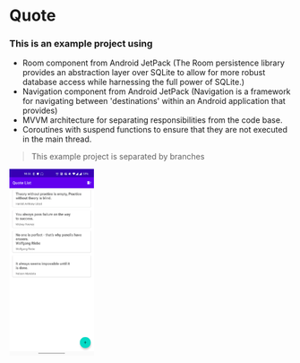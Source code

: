 # Quote
### This is an example project using

  - Room component from Android JetPack (The Room persistence library provides an abstraction layer
  over SQLite to allow for more robust database access while harnessing the full power of SQLite.)
  - Navigation component from Android JetPack (Navigation is a framework for navigating between
  'destinations' within an Android application that provides)
  - MVVM architecture for separating responsibilities from the code base.
  - Coroutines with suspend functions to ensure that they are not executed in the main thread.

> This example project is separated by branches

<img src="screen_capture.png" width="30%"></img>
